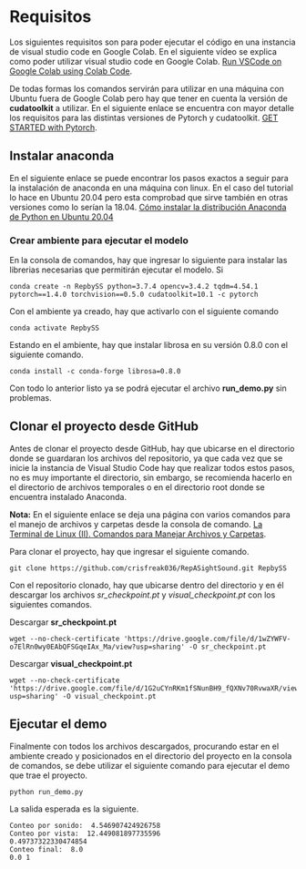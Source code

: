 # Requisitos

Los siguientes requisitos son para poder ejecutar el código en una instancia de visual studio code en Google Colab. En el siguiente vídeo se explica como poder utilizar visual studio code en Google Colab. [Run VSCode on Google Colab using Colab Code](https://youtu.be/ah_7J0w1Wac).

De todas formas los comandos servirán para utilizar en una máquina con Ubuntu fuera de Google Colab pero hay que tener en cuenta la versión de **cudatoolkit** a utilizar. En el siguiente enlace se encuentra con mayor detalle los requisitos para las distintas versiones de Pytorch y cudatoolkit. [GET STARTED with Pytorch](https://pytorch.org/get-started/previous-versions/).

## Instalar anaconda

En el siguiente enlace se puede encontrar los pasos exactos a seguir para la instalación de anaconda en una máquina con linux. En el caso del tutorial lo hace en Ubuntu 20.04 pero esta comprobad que sirve también en otras versiones como lo serían la 18.04. [Cómo instalar la distribución Anaconda de Python en Ubuntu 20.04](https://www.digitalocean.com/community/tutorials/how-to-install-the-anaconda-python-distribution-on-ubuntu-20-04-es)

### Crear ambiente para ejecutar el modelo

En la consola de comandos, hay que ingresar lo siguiente para instalar las librerias necesarias que permitirán ejecutar el modelo. Si

```
conda create -n RepbySS python=3.7.4 opencv=3.4.2 tqdm=4.54.1 pytorch==1.4.0 torchvision==0.5.0 cudatoolkit=10.1 -c pytorch
```

Con el ambiente ya creado, hay que activarlo con el siguiente comando

```
conda activate RepbySS
```

Estando en el ambiente, hay que instalar librosa en su versión 0.8.0 con el siguiente comando.

```
conda install -c conda-forge librosa=0.8.0
```

Con todo lo anterior listo ya se podrá ejecutar el archivo **run_demo.py** sin problemas.

## Clonar el proyecto desde GitHub

Antes de clonar el proyecto desde GitHub, hay que ubicarse en el directorio donde se guardaran los archivos del repositorio, ya que cada vez que se inicie la instancia de Visual Studio Code hay que realizar todos estos pasos, no es muy importante el directorio, sin embargo, se recomienda hacerlo en el directorio de archivos temporales o en el directorio root donde se encuentra instalado Anaconda.

**Nota:** En el siguiente enlace se deja una página con varios comandos para el manejo de archivos y carpetas desde la consola de comando. [La Terminal de Linux (II). Comandos para Manejar Archivos y Carpetas](https://computernewage.com/2013/04/10/como-manejar-archivos-y-carpetas-desde-la-terminal-de-linux/#:~:text=El%20comando%20mkdir%20te%20permitir%C3%A1,en%20el%20que%20te%20encuentres.).

Para clonar el proyecto, hay que ingresar el siguiente comando.

```
git clone https://github.com/crisfreak036/RepASightSound.git RepbySS
```

Con el repositorio clonado, hay que ubicarse dentro del directorio y en él descargar los archivos _sr_checkpoint.pt_ y _visual_checkpoint.pt_ con los siguientes comandos.

Descargar **sr_checkpoint.pt**
```
wget --no-check-certificate 'https://drive.google.com/file/d/1wZYWFV-o7ElRn0wy0EAbQFSGqeIAx_Ma/view?usp=sharing' -O sr_checkpoint.pt
```

Descargar **visual_checkpoint.pt**
```
wget --no-check-certificate 'https://drive.google.com/file/d/1G2uCYnRKm1fSNunBH9_fQXNv70RvwaXR/view?usp=sharing' -O visual_checkpoint.pt
```

## Ejecutar el demo

Finalmente con todos los archivos descargados, procurando estar en el ambiente creado y posicionados en el directorio del proyecto en la consola de comandos, se debe utilizar el siguiente comando para ejecutar el demo que trae el proyecto.

```
python run_demo.py
```

La salida esperada es la siguiente.
```
Conteo por sonido:  4.546907424926758
Conteo por vista:  12.449081897735596
0.49737322330474854
Conteo final:  8.0
0.0 1
```